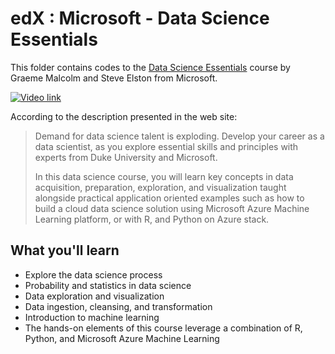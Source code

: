 # edX : Microsoft - Data Science Essentials

This folder contains codes to the [Data Science Essentials](https://www.edx.org/course/data-science-essentials-microsoft-dat203-1x-6) course by Graeme Malcolm and Steve Elston from Microsoft. 

[![Video link](https://img.youtube.com/vi/OgONrGwHTyU/0.jpg)](https://www.youtube.com/watch?time_continue=1&v=OgONrGwHTyU "Introduction")

According to the description presented in the web site:

> Demand for data science talent is exploding. Develop your career as a data scientist, as you explore essential skills and principles with experts from Duke University and Microsoft.
> 
> In this data science course, you will learn key concepts in data acquisition, preparation, exploration, and visualization taught alongside practical application oriented examples such as how to build a cloud data science solution using Microsoft Azure Machine Learning platform, or with R, and Python on Azure stack.

## What you'll learn
- Explore the data science process
- Probability and statistics in data science
- Data exploration and visualization
- Data ingestion, cleansing, and transformation
- Introduction to machine learning
- The hands-on elements of this course leverage a combination of R, Python, and Microsoft Azure Machine Learning
